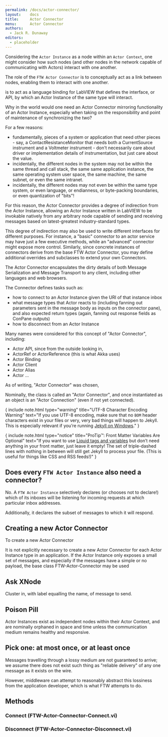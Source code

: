 ```yaml
---
permalink: /docs/actor-connector/
layout:    docs
title:     Actor Connector
menu:      Actor Connector
authors:
  - Jack R. Dunaway
editors:
  - placeholder
---
```


Considering the `Actor Instance` as a node within an `Actor Context`,
one might consider how such nodes (and other nodes in the network
capable of communicating with Actors) interact with one another.

The role of the `FTW Actor Connector` is to conceptually act as a
link between nodes, enabling them to interact with one another.



is to act as a language binding for LabVIEW that defines the interface,
or API, by which an Actor Instance of the same type will interact.

Why in the world would one need an Actor Connector mirroring
functionality of an Actor Instance, especially when taking on
the responsibility and point of maintenance of synchronizing the two?

For a few reasons:
* fundamentally, pieces of a system or application that need other
pieces - say, a ContactResistanceMonitor that needs both a CurrentSource
instrument and a Voltmeter instrument - don't necessarily care about
driver or implementation details of instrumentation, but just care about
the value.
* incidentally, the different nodes in the system may not be
  within the same thread and call stack, the same same application instance,
  the same operating system user space, the same machine, the same subnet,
  or even the same intranet.
* incidentally, the different nodes may not even be within the same
  type system, or even language, or endianness, or byte-packing boundaries,
  or even quantization of "bits"!

For this reason, the Actor Connector provides a degree of indirection
from the Actor Instance, allowing an Actor Instance written in LabVIEW
to be invokable natively from any arbitrary node capable of sending
and receiving messages based on latest-greatest industry-standard types.

This degree of indirection may also be used to write different interfaces
for different purposes. For instance, a "basic" connector to an actor service
may have just a few executive methods, while an "advanced" connector might
expose more control. Similarly, since concrete instances of connectors derive
from the base FTW Actor Connector, you may define additional overrides and
subclasses to extend your own Connectors.

The Actor Connector encapsulates the dirty details of both Message
Serialization and Message Transport to any client, including other
languages and web browsers.

The Connector defines tasks such as:
* how to connect to an Actor Instance given the URI of that instance
  inbox
* what message types that Actor reacts to (including fanning out
  parameters sent in the message body as inputs on the connector pane),
  and also expected return types (again, fanning out response fields as ConPane
  outputs)
* how to disconnect from an Actor Instance

Many names were considered for this concept of "Actor Connector", including:

* Actor API, since from the outside looking in,
* ActorRef or ActorReference (this is what Akka uses)
* Actor Binding
* Actor Client
* Actor Alias
* Actor ...

As of writing, "Actor Connector" was chosen,

Nominally, the class is called an "Actor Connector", and once instantiated
as an object is an "Actor Connection" (even if not yet connected).

{ include note.html type="warning" title="UTF-8 Character Encoding Warning" text="If you use UTF-8 encoding, make sure that no <code>BOM</code> header characters exist in your files or very, very bad things will happen to Jekyll. This is especially relevant if you’re running <a href='../windows/'>Jekyll on Windows</a>." }

{ include note.html type="notice" title="ProTip™: Front Matter Variables Are Optional" text="If you want to use <a href='../variables/'>Liquid tags and variables</a> but don’t need anything in your front matter, just leave it empty! The set of triple-dashed lines with nothing in between will still get Jekyll to process your file. (This is useful for things like CSS and RSS feeds!)" }

## Does every `FTW Actor Instance` also need a connector?

No. A `FTW Actor Instance` selectively declares (or chooses not to declare!)
which of its inboxes will be listening for incoming requests at which particular
inbox addresses.

Additionally, it declares the subset of messages to which it will respond.

## Creating a new Actor Connector

To create a new Actor Connector

It is not explicitly necessary to create a new Actor Connector
for each Actor Instance type in an application. If the Actor Instance
only exposes a small set of messages, and especially if the messages
have a simple or no payload, the base class FTW-Actor-Connector may be
used

## Ask XNode

Cluster in, with label equalling the name, of message to send.

## Poison Pill

Actor Instances exist as independent nodes within their Actor
Context, and are nominally orphaned in space and time unless
the communication medium remains healthy and responsive.

## Pick one: at most once, or at least once

Messages travelling through a lossy medium are not guaranteed to arrive;
we assume there does not exist such thing as "reliable delivery" of any
one message as it exists on the wire.

However, middleware can attempt to reasonably abstract this lossiness
from the application developer, which is what FTW attempts to do.


## Methods

### Connect (FTW-Actor-Connector-Connect.vi)

### Disconnect (FTW-Actor-Connector-Disconnect.vi)
